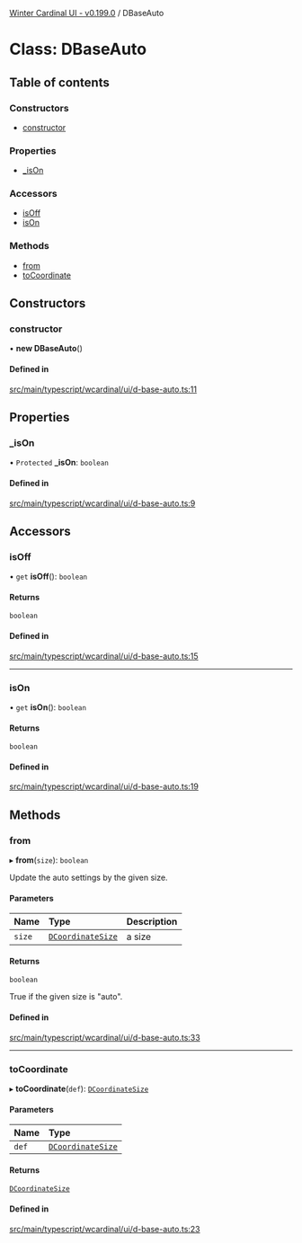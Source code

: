 [Winter Cardinal UI - v0.199.0](../index.md) / DBaseAuto

# Class: DBaseAuto

## Table of contents

### Constructors

- [constructor](DBaseAuto.md#constructor)

### Properties

- [\_isOn](DBaseAuto.md#_ison)

### Accessors

- [isOff](DBaseAuto.md#isoff)
- [isOn](DBaseAuto.md#ison)

### Methods

- [from](DBaseAuto.md#from)
- [toCoordinate](DBaseAuto.md#tocoordinate)

## Constructors

### constructor

• **new DBaseAuto**()

#### Defined in

[src/main/typescript/wcardinal/ui/d-base-auto.ts:11](https://github.com/winter-cardinal/winter-cardinal-ui/blob/v0.199.0/src/main/typescript/wcardinal/ui/d-base-auto.ts#L11)

## Properties

### \_isOn

• `Protected` **\_isOn**: `boolean`

#### Defined in

[src/main/typescript/wcardinal/ui/d-base-auto.ts:9](https://github.com/winter-cardinal/winter-cardinal-ui/blob/v0.199.0/src/main/typescript/wcardinal/ui/d-base-auto.ts#L9)

## Accessors

### isOff

• `get` **isOff**(): `boolean`

#### Returns

`boolean`

#### Defined in

[src/main/typescript/wcardinal/ui/d-base-auto.ts:15](https://github.com/winter-cardinal/winter-cardinal-ui/blob/v0.199.0/src/main/typescript/wcardinal/ui/d-base-auto.ts#L15)

___

### isOn

• `get` **isOn**(): `boolean`

#### Returns

`boolean`

#### Defined in

[src/main/typescript/wcardinal/ui/d-base-auto.ts:19](https://github.com/winter-cardinal/winter-cardinal-ui/blob/v0.199.0/src/main/typescript/wcardinal/ui/d-base-auto.ts#L19)

## Methods

### from

▸ **from**(`size`): `boolean`

Update the auto settings by the given size.

#### Parameters

| Name | Type | Description |
| :------ | :------ | :------ |
| `size` | [`DCoordinateSize`](../index.md#dcoordinatesize) | a size |

#### Returns

`boolean`

True if the given size is "auto".

#### Defined in

[src/main/typescript/wcardinal/ui/d-base-auto.ts:33](https://github.com/winter-cardinal/winter-cardinal-ui/blob/v0.199.0/src/main/typescript/wcardinal/ui/d-base-auto.ts#L33)

___

### toCoordinate

▸ **toCoordinate**(`def`): [`DCoordinateSize`](../index.md#dcoordinatesize)

#### Parameters

| Name | Type |
| :------ | :------ |
| `def` | [`DCoordinateSize`](../index.md#dcoordinatesize) |

#### Returns

[`DCoordinateSize`](../index.md#dcoordinatesize)

#### Defined in

[src/main/typescript/wcardinal/ui/d-base-auto.ts:23](https://github.com/winter-cardinal/winter-cardinal-ui/blob/v0.199.0/src/main/typescript/wcardinal/ui/d-base-auto.ts#L23)
